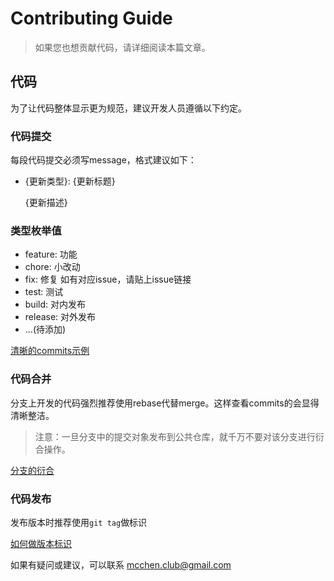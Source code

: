 # Contributing Guide

> 如果您也想贡献代码，请详细阅读本篇文章。

## 代码

为了让代码整体显示更为规范，建议开发人员遵循以下约定。

### 代码提交

每段代码提交必须写message，格式建议如下：

- {更新类型}:  {更新标题}

  {更新描述}

### 类型枚举值

- feature: 功能
- chore: 小改动
- fix: 修复  如有对应issue，请贴上issue链接
- test: 测试
- build: 对内发布
- release: 对外发布
- ...(待添加)

[清晰的commits示例](https://github.com/vuejs/vue/commits/dev)

### 代码合并

分支上开发的代码强烈推荐使用rebase代替merge。这样查看commits的会显得清晰整洁。

> 注意：一旦分支中的提交对象发布到公共仓库，就千万不要对该分支进行衍合操作。

[分支的衍合](https://git-scm.com/book/zh/v1/Git-%E5%88%86%E6%94%AF-%E5%88%86%E6%94%AF%E7%9A%84%E8%A1%8D%E5%90%88)

### 代码发布

发布版本时推荐使用`git tag`做标识

[如何做版本标识](https://git-scm.com/docs/git-tag)

如果有疑问或建议，可以联系 mcchen.club@gmail.com
